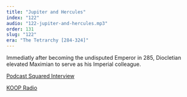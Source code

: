 ```yaml
---
title: "Jupiter and Hercules"
index: "122"
audio: "122-jupiter-and-hercules.mp3"
order: 131
slug: "122"
era: "The Tetrarchy [284-324]"
---
```


Immediatly after becoming the undisputed Emperor in 285, Diocletian elevated Maximian to serve as his Imperial colleague.

[Podcast Squared Interview](http://lifestylepodnetwork.com.au/podcastsquared/podcast-squared-31-savage-history/)

[KOOP Radio](http://www.koop.org)



